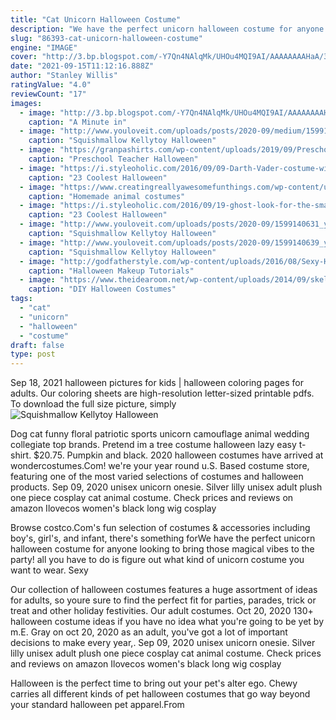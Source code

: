 ```yaml
---
title: "Cat Unicorn Halloween Costume"
description: "We have the perfect unicorn halloween costume for anyone looking to bring those magical vibes to the party! all you have to do is figure out what kind of unicorn costume you want to wear. Sexy"
slug: "86393-cat-unicorn-halloween-costume"
engine: "IMAGE"
cover: "http://3.bp.blogspot.com/-Y7Qn4NAlqMk/UHOu4MQI9AI/AAAAAAAAHaA/3s5oMvb034s/s1600/unicorn.jpg"
date: "2021-09-15T11:12:16.888Z"
author: "Stanley Willis"
ratingValue: "4.0"
reviewCount: "17"
images:
  - image: "http://3.bp.blogspot.com/-Y7Qn4NAlqMk/UHOu4MQI9AI/AAAAAAAAHaA/3s5oMvb034s/s1600/unicorn.jpg"
    caption: "A Minute in"
  - image: "http://www.youloveit.com/uploads/posts/2020-09/medium/1599140631_youloveit_com_halloween_2020_squishmallow_toys08.jpg"
    caption: "Squishmallow Kellytoy Halloween"
  - image: "https://granpashirts.com/wp-content/uploads/2019/09/Preschool-Teacher-Halloween-Costume-shirt-3.jpg"
    caption: "Preschool Teacher Halloween"
  - image: "https://i.styleoholic.com/2016/09/09-Darth-Vader-costume-with-a-tutu-skirt-and-a-helmet.jpg"
    caption: "23 Coolest Halloween"
  - image: "https://www.creatingreallyawesomefunthings.com/wp-content/uploads/2014/10/13655_963237232723_2212382_52729587_3453114_n.jpg"
    caption: "Homemade animal costumes"
  - image: "https://i.styleoholic.com/2016/09/19-ghost-look-for-the-smallest-ones-with-black-and-orange-accents.jpg"
    caption: "23 Coolest Halloween"
  - image: "http://www.youloveit.com/uploads/posts/2020-09/1599140631_youloveit_com_halloween_2020_squishmallow_toys08.jpg"
    caption: "Squishmallow Kellytoy Halloween"
  - image: "http://www.youloveit.com/uploads/posts/2020-09/1599140639_youloveit_com_halloween_2020_squishmallow_toys04.jpg"
    caption: "Squishmallow Kellytoy Halloween"
  - image: "http://godfatherstyle.com/wp-content/uploads/2016/08/Sexy-Halloween-Makeup-Ideas-7..jpg"
    caption: "Halloween Makeup Tutorials"
  - image: "https://www.theidearoom.net/wp-content/uploads/2014/09/skeleton-costume.jpg"
    caption: "DIY Halloween Costumes"
tags:
  - "cat"
  - "unicorn"
  - "halloween"
  - "costume"
draft: false
type: post
---
```


Sep 18, 2021 halloween pictures for kids | halloween coloring pages for adults. Our coloring sheets are high-resolution letter-sized printable pdfs. To download the full size picture, simply
![Squishmallow Kellytoy Halloween](http://www.youloveit.com/uploads/posts/2020-09/medium/1599140631_youloveit_com_halloween_2020_squishmallow_toys08.jpg "Squishmallow Kellytoy Halloween")

Dog cat funny floral patriotic sports unicorn camouflage animal wedding collegiate top brands.  Pretend im a tree costume halloween lazy easy t-shirt. $20.75. Pumpkin and black. 2020 halloween costumes have arrived at wondercostumes.Com! we&#39;re your year round u.S. Based costume store, featuring one of the most varied selections of costumes and halloween products. Sep 09, 2020 unisex unicorn onesie.  Silver lilly unisex adult plush one piece cosplay cat animal costume. Check prices and reviews on amazon Ilovecos women&#39;s black long wig cosplay
<!--inArticleAds-->

<!--galleryOne-->

Browse costco.Com's fun selection of costumes & accessories including boy's, girl's, and infant, there's something forWe have the perfect unicorn halloween costume for anyone looking to bring those magical vibes to the party! all you have to do is figure out what kind of unicorn costume you want to wear. Sexy
<!--inArticleAds-->

<!--galleryTwo-->

Our collection of halloween costumes features a huge assortment of ideas for adults, so youre sure to find the perfect fit for parties, parades, trick or treat and other holiday festivities. Our adult costumes. Oct 20, 2020 130+ halloween costume ideas if you have no idea what you're going to be yet by m.E. Gray on oct 20, 2020 as an adult, you've got a lot of important decisions to make every year,. Sep 09, 2020 unisex unicorn onesie.  Silver lilly unisex adult plush one piece cosplay cat animal costume. Check prices and reviews on amazon Ilovecos women's black long wig cosplay
<!--galleryThree-->

Halloween is the perfect time to bring out your pet's alter ego. Chewy carries all different kinds of pet halloween costumes that go way beyond your standard halloween pet apparel.From